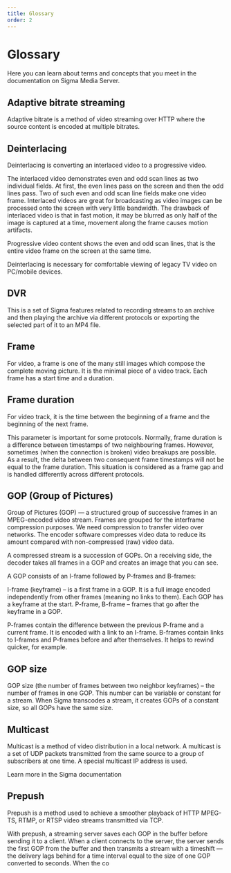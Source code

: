 ```yaml
---
title: Glossary
order: 2
---
```


# Glossary

Here you can learn about terms and concepts that you meet in the documentation on Sigma Media Server.

## Adaptive bitrate streaming

Adaptive bitrate is a method of video streaming over HTTP where the source content is encoded at multiple bitrates.

## Deinterlacing

Deinterlacing is converting an interlaced video to a progressive video.

The interlaced video demonstrates even and odd scan lines as two individual fields. At first, the even lines pass on the screen and then the odd lines pass. Two of such even and odd scan line fields make one video frame. Interlaced videos are great for broadcasting as video images can be processed onto the screen with very little bandwidth. The drawback of interlaced video is that in fast motion, it may be blurred as only half of the image is captured at a time, movement along the frame causes motion artifacts.

Progressive video content shows the even and odd scan lines, that is the entire video frame on the screen at the same time.

Deinterlacing is necessary for comfortable viewing of legacy TV video on PC/mobile devices.

## DVR

This is a set of Sigma features related to recording streams to an archive and then playing the archive via different protocols or exporting the selected part of it to an MP4 file.

## Frame

For video, a frame is one of the many still images which compose the complete moving picture. It is the minimal piece of a video track. Each frame has a start time and a duration.

## Frame duration

For video track, it is the time between the beginning of a frame and the beginning of the next frame.

This parameter is important for some protocols. Normally, frame duration is a difference between timestamps of two neighbouring frames. However, sometimes (when the connection is broken) video breakups are possible. As a result, the delta between two consequent frame timestamps will not be equal to the frame duration. This situation is considered as a frame gap and is handled differently across different protocols.

## GOP (Group of Pictures)

Group of Pictures (GOP) — a structured group of successive frames in an MPEG-encoded video stream. Frames are grouped for the interframe compression purposes. We need compression to transfer video over networks. The encoder software compresses video data to reduce its amount compared with non-compressed (raw) video data.

A compressed stream is a succession of GOPs. On a receiving side, the decoder takes all frames in a GOP and creates an image that you can see.

A GOP consists of an I-frame followed by P-frames and B-frames:

I-frame (keyframe) – is a first frame in a GOP. It is a full image encoded independently from other frames (meaning no links to them). Each GOP has a keyframe at the start.
P-frame, B-frame – frames that go after the keyframe in a GOP.

P-frames contain the difference between the previous P-frame and a current frame. It is encoded with a link to an I-frame.
B-frames contain links to I-frames and P-frames before and after themselves. It helps to rewind quicker, for example.

## GOP size

GOP size (the number of frames between two neighbor keyframes) – the number of frames in one GOP. This number can be variable or constant for a stream. When Sigma transcodes a stream, it creates GOPs of a constant size, so all GOPs have the same size.

## Multicast

Multicast is a method of video distribution in a local network. A multicast is a set of UDP packets transmitted from the same source to a group of subscribers at one time. A special multicast IP address is used.

Learn more in the Sigma documentation

## Prepush

Prepush is a method used to achieve a smoother playback of HTTP MPEG-TS, RTMP, or RTSP video streams transmitted via TCP.

With prepush, a streaming server saves each GOP in the buffer before sending it to a client. When a client connects to the server, the server sends the first GOP from the buffer and then transmits a stream with a timeshift — the delivery lags behind for a time interval equal to the size of one GOP converted to seconds. When the co
